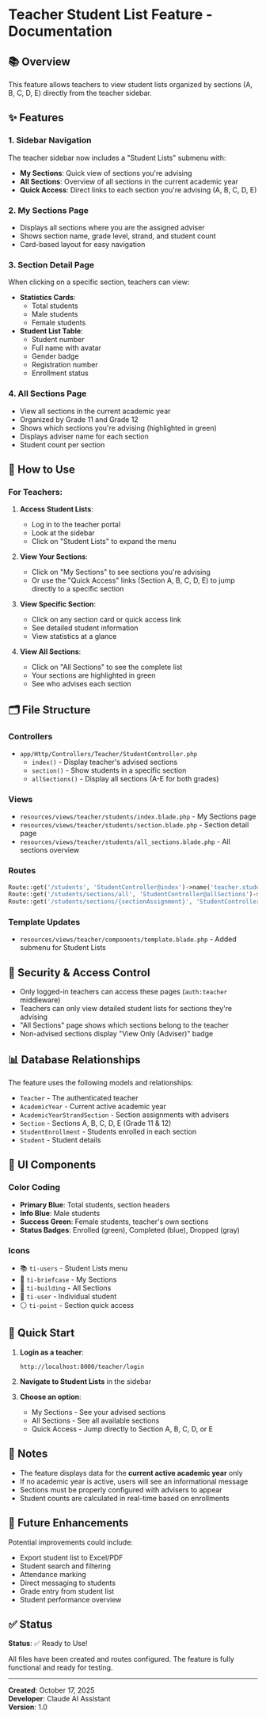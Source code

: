 # Teacher Student List Feature - Documentation

## 📚 Overview
This feature allows teachers to view student lists organized by sections (A, B, C, D, E) directly from the teacher sidebar.

## ✨ Features

### 1. **Sidebar Navigation**
The teacher sidebar now includes a "Student Lists" submenu with:
- **My Sections**: Quick view of sections you're advising
- **All Sections**: Overview of all sections in the current academic year
- **Quick Access**: Direct links to each section you're advising (A, B, C, D, E)

### 2. **My Sections Page**
- Displays all sections where you are the assigned adviser
- Shows section name, grade level, strand, and student count
- Card-based layout for easy navigation

### 3. **Section Detail Page**
When clicking on a specific section, teachers can view:
- **Statistics Cards**:
  - Total students
  - Male students
  - Female students
- **Student List Table**:
  - Student number
  - Full name with avatar
  - Gender badge
  - Registration number
  - Enrollment status

### 4. **All Sections Page**
- View all sections in the current academic year
- Organized by Grade 11 and Grade 12
- Shows which sections you're advising (highlighted in green)
- Displays adviser name for each section
- Student count per section

## 🎯 How to Use

### For Teachers:

1. **Access Student Lists**:
   - Log in to the teacher portal
   - Look at the sidebar
   - Click on "Student Lists" to expand the menu

2. **View Your Sections**:
   - Click on "My Sections" to see sections you're advising
   - Or use the "Quick Access" links (Section A, B, C, D, E) to jump directly to a specific section

3. **View Specific Section**:
   - Click on any section card or quick access link
   - See detailed student information
   - View statistics at a glance

4. **View All Sections**:
   - Click on "All Sections" to see the complete list
   - Your sections are highlighted in green
   - See who advises each section

## 🗂️ File Structure

### Controllers
- `app/Http/Controllers/Teacher/StudentController.php`
  - `index()` - Display teacher's advised sections
  - `section()` - Show students in a specific section
  - `allSections()` - Display all sections (A-E for both grades)

### Views
- `resources/views/teacher/students/index.blade.php` - My Sections page
- `resources/views/teacher/students/section.blade.php` - Section detail page
- `resources/views/teacher/students/all_sections.blade.php` - All sections overview

### Routes
```php
Route::get('/students', 'StudentController@index')->name('teacher.students.index');
Route::get('/students/sections/all', 'StudentController@allSections')->name('teacher.students.all-sections');
Route::get('/students/sections/{sectionAssignment}', 'StudentController@section')->name('teacher.students.section');
```

### Template Updates
- `resources/views/teacher/components/template.blade.php` - Added submenu for Student Lists

## 🔐 Security & Access Control

- Only logged-in teachers can access these pages (`auth:teacher` middleware)
- Teachers can only view detailed student lists for sections they're advising
- "All Sections" page shows which sections belong to the teacher
- Non-advised sections display "View Only (Adviser)" badge

## 📊 Database Relationships

The feature uses the following models and relationships:
- `Teacher` - The authenticated teacher
- `AcademicYear` - Current active academic year
- `AcademicYearStrandSection` - Section assignments with advisers
- `Section` - Sections A, B, C, D, E (Grade 11 & 12)
- `StudentEnrollment` - Students enrolled in each section
- `Student` - Student details

## 🎨 UI Components

### Color Coding
- **Primary Blue**: Total students, section headers
- **Info Blue**: Male students
- **Success Green**: Female students, teacher's own sections
- **Status Badges**: Enrolled (green), Completed (blue), Dropped (gray)

### Icons
- 📚 `ti-users` - Student Lists menu
- 💼 `ti-briefcase` - My Sections
- 🏢 `ti-building` - All Sections
- 👤 `ti-user` - Individual student
- ⚪ `ti-point` - Section quick access

## 🚀 Quick Start

1. **Login as a teacher**:
   ```
   http://localhost:8000/teacher/login
   ```

2. **Navigate to Student Lists** in the sidebar

3. **Choose an option**:
   - My Sections - See your advised sections
   - All Sections - See all available sections
   - Quick Access - Jump directly to Section A, B, C, D, or E

## 📝 Notes

- The feature displays data for the **current active academic year** only
- If no academic year is active, users will see an informational message
- Sections must be properly configured with advisers to appear
- Student counts are calculated in real-time based on enrollments

## 🔄 Future Enhancements

Potential improvements could include:
- Export student list to Excel/PDF
- Student search and filtering
- Attendance marking
- Direct messaging to students
- Grade entry from student list
- Student performance overview

## ✅ Status

**Status**: ✅ Ready to Use!

All files have been created and routes configured. The feature is fully functional and ready for testing.

---

**Created**: October 17, 2025  
**Developer**: Claude AI Assistant  
**Version**: 1.0
